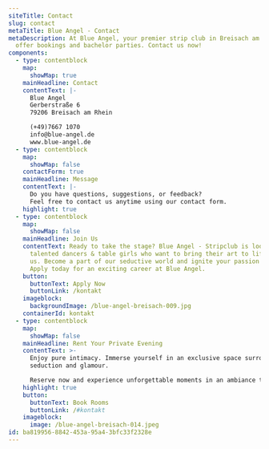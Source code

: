 ```yaml
---
siteTitle: Contact
slug: contact
metaTitle: Blue Angel - Contact
metaDescription: At Blue Angel, your premier strip club in Breisach am Rhein, we
  offer bookings and bachelor parties. Contact us now!
components:
  - type: contentblock
    map:
      showMap: true
    mainHeadline: Contact
    contentText: |-
      Blue Angel
      Gerberstraße 6
      79206 Breisach am Rhein

      (+49)7667 1070
      info@blue-angel.de
      www.blue-angel.de
  - type: contentblock
    map:
      showMap: false
    contactForm: true
    mainHeadline: Message
    contentText: |-
      Do you have questions, suggestions, or feedback?
      Feel free to contact us anytime using our contact form.
    highlight: true
  - type: contentblock
    map:
      showMap: false
    mainHeadline: Join Us
    contentText: Ready to take the stage? Blue Angel - Stripclub is looking for
      talented dancers & table girls who want to bring their art to life with
      us. Become a part of our seductive world and ignite your passion on stage.
      Apply today for an exciting career at Blue Angel.
    button:
      buttonText: Apply Now
      buttonLink: /kontakt
    imageblock:
      backgroundImage: /blue-angel-breisach-009.jpg
    containerId: kontakt
  - type: contentblock
    map:
      showMap: false
    mainHeadline: Rent Your Private Evening
    contentText: >-
      Enjoy pure intimacy. Immerse yourself in an exclusive space surrounded by
      seduction and glamour.

      Reserve now and experience unforgettable moments in an ambiance that captivates your senses.
    highlight: true
    button:
      buttonText: Book Rooms
      buttonLink: /#kontakt
    imageblock:
      image: /blue-angel-breisach-014.jpeg
id: ba819956-8842-453a-95a4-3bfc33f2328e
---
```

